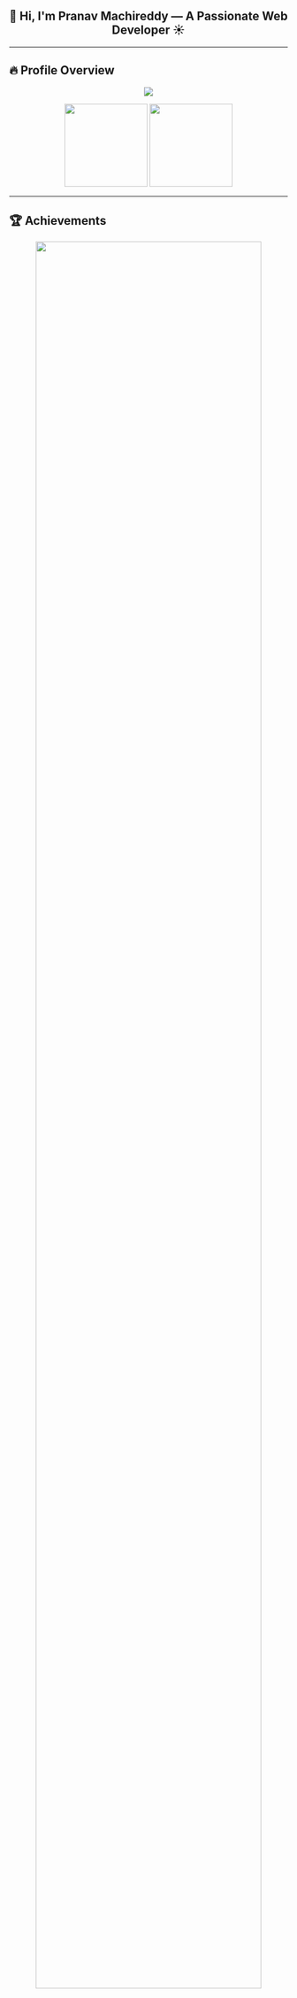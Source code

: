 <!-- 💼 Pranav Machireddy - Dynamic GitHub Profile README -->



<h2 align="center">🌅 Hi, I'm Pranav Machireddy — A Passionate Web Developer ☀️</h2>

---

## 🔥 Profile Overview

<p align="center">
  <img src="https://github-profile-trophy.vercel.app/?username=Pranava-M&theme=radical&no-frame=true&no-bg=true&row=1&column=6" />
</p>

<p align="center">
  <img src="https://github-readme-stats.vercel.app/api?username=Pranava-M&show_icons=true&theme=radical&hide_border=true&include_all_commits=true&count_private=true" height="150"/>
  <img src="https://github-readme-stats.vercel.app/api/top-langs/?username=Pranava-M&layout=compact&theme=radical&hide_border=true&langs_count=8" height="150"/>
</p>

---

## 🏆 Achievements

<p align="center">
  <img src="https://github-profile-summary-cards.vercel.app/api/cards/profile-details?username=Pranava-M&theme=radical" width="90%"/>
</p>

<p align="center">
  <img src="https://streak-stats.demolab.com?user=Pranava-M&theme=radical&hide_border=true" height="180"/>
</p>

---

## 🌟 Dynamic GitHub Metrics (Auto Updating)

<p align="center">
  <img src="https://github-readme-activity-graph.vercel.app/graph?username=Pranava-M&theme=radical&hide_border=true&bg_color=0D1117&color=FF3CAC&line=FF3CAC&point=FFFFFF" width="95%" />
</p>

---

## 🛠️ Tech Stack

<p align="center">

### Languages
<img src="https://skillicons.dev/icons?i=python,java,js,cpp,c,html,css,sqlite,mysql&theme=dark" />

### Frameworks & Tools
<img src="https://skillicons.dev/icons?i=react,nodejs,express,linux,git,redis,aws&theme=dark" />

</p>

---

## ✨ Interactive Section

<p align="center">
  <img src="https://komarev.com/ghpvc/?username=Pranava-M&label=Profile%20Visitors&color=FF3CAC&style=flat-square" alt="Profile Views" />
</p>

<p align="center">
  <img src="https://quotes-github-readme.vercel.app/api?type=horizontal&theme=radical" alt="Random Dev Quote" />
</p>

---

## 🤝 Let's Connect

<p align="center">
<a href="mailto:machireddy12@gmail.com"><img src="https://img.shields.io/badge/Email-D14836?style=for-the-badge&logo=gmail&logoColor=white"></a>
<a href="https://www.linkedin.com/in/pranav-machireddy-554163311"><img src="https://img.shields.io/badge/LinkedIn-0077B5?style=for-the-badge&logo=linkedin&logoColor=white"></a>
<a href="https://github.com/Pranava-M"><img src="https://img.shields.io/badge/GitHub-000?style=for-the-badge&logo=github&logoColor=white"></a>
</p>

---

⭐ **Feel free to explore my repositories and let’s build greatness together!**

---

> ⚡ _This profile dynamically updates every 24 hours — trophies, streaks, quotes, and stats auto-refresh via GitHub’s live APIs._
